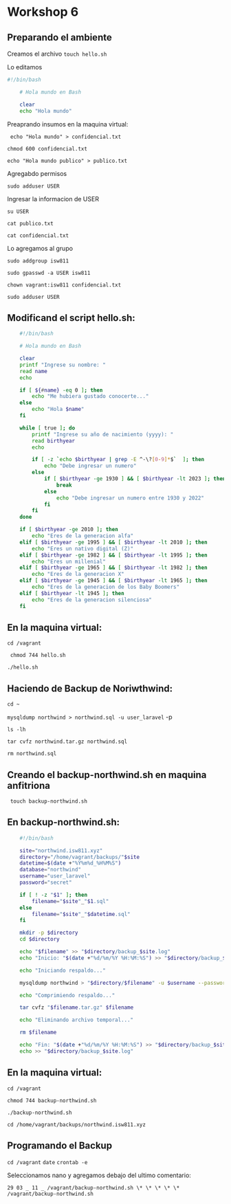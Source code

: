 # Workshop 6

## Preparando el ambiente

Creamos el archivo
`touch hello.sh `

Lo editamos

```bash
#!/bin/bash

    # Hola mundo en Bash

    clear
    echo "Hola mundo"
```

Preaprando insumos en la maquina virtual:

` echo "Hola mundo" > confidencial.txt`

`chmod 600 confidencial.txt`

`echo "Hola mundo publico" > publico.txt`

Agregabdo permisos

`sudo adduser USER`

Ingresar la informacion de USER

`su USER`

`cat publico.txt`

`cat confidencial.txt`

Lo agregamos al grupo

`sudo addgroup isw811`

`sudo gpasswd -a USER isw811`

`chown vagrant:isw811 confidencial.txt`

`sudo adduser USER`

## Modificand el script hello.sh:

```bash
    #!/bin/bash

    # Hola mundo en Bash

    clear
    printf "Ingrese su nombre: "
    read name
    echo

    if [ ${#name} -eq 0 ]; then
        echo "Me hubiera gustado conocerte..."
    else
        echo "Hola $name"
    fi

    while [ true ]; do
        printf "Ingrese su año de nacimiento (yyyy): "
        read birthyear
        echo

        if [ -z `echo $birthyear | grep -E ^-\?[0-9]*$`  ]; then
            echo "Debe ingresar un numero"
        else
            if [ $birthyear -ge 1930 ] && [ $birthyear -lt 2023 ]; then
                break
            else
                echo "Debe ingresar un numero entre 1930 y 2022"
            fi
        fi
    done

    if [ $birthyear -ge 2010 ]; then
        echo "Eres de la generacion alfa"
    elif [ $birthyear -ge 1995 ] && [ $birthyear -lt 2010 ]; then
        echo "Eres un nativo digital (Z)"
    elif [ $birthyear -ge 1982 ] && [ $birthyear -lt 1995 ]; then
        echo "Eres un millenial"
    elif [ $birthyear -ge 1965 ] && [ $birthyear -lt 1982 ]; then
        echo "Eres de la generacion X"
    elif [ $birthyear -ge 1945 ] && [ $birthyear -lt 1965 ]; then
        echo "Eres de la generacion de los Baby Boomers"
    elif [ $birthyear -lt 1945 ]; then
        echo "Eres de la generacion silenciosa"
    fi
```

## En la maquina virtual:

`cd /vagrant`

` chmod 744 hello.sh`

`./hello.sh`

## Haciendo de Backup de Noriwthwind:

`cd ~`

`mysqldump northwind > northwind.sql -u user_laravel` -p

`ls -lh`

`tar cvfz northwind.tar.gz northwind.sql`

`rm northwind.sql`

## Creando el backup-northwind.sh en maquina anfitriona

` touch backup-northwind.sh`

## En backup-northwind.sh:

```bash
    #!/bin/bash

    site="northwind.isw811.xyz"
    directory="/home/vagrant/backups/"$site
    datetime=$(date +"%Y%m%d_%H%M%S")
    database="northwind"
    username="user_laravel"
    password="secret"

    if [ ! -z "$1" ]; then
        filename="$site"_"$1.sql"
    else
        filename="$site"_"$datetime.sql"
    fi

    mkdir -p $directory
    cd $directory

    echo "$filename" >> "$directory/backup_$site.log"
    echo "Inicio: "$(date +"%d/%m/%Y %H:%M:%S") >> "$directory/backup_$site.log"

    echo "Iniciando respaldo..."

    mysqldump northwind > "$directory/$filename" -u $username --password=$password

    echo "Comprimiendo respaldo..."

    tar cvfz "$filename.tar.gz" $filename

    echo "Eliminando archivo temporal..."

    rm $filename

    echo "Fin: "$(date +"%d/%m/%Y %H:%M:%S") >> "$directory/backup_$site.log"
    echo >> "$directory/backup_$site.log"
```

## En la maquina virtual:

`cd /vagrant`

`chmod 744 backup-northwind.sh`

`./backup-northwind.sh `

`cd /home/vagrant/backups/northwind.isw811.xyz `

## Programando el Backup

`cd /vagrant`
`date`
`crontab -e`

Seleccionamos nano y agregamos debajo del ultimo comentario:

`29 03 _ 11 _ /vagrant/backup-northwind.sh \* \* \* \* \* /vagrant/backup-northwind.sh`
